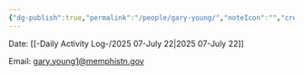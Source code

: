 ```yaml
---
{"dg-publish":true,"permalink":"/people/gary-young/","noteIcon":"","created":"2025-07-22T13:02:21.646-05:00"}
---
```


Date: [[-Daily Activity Log-/2025 07-July 22\|2025 07-July 22]]

Email: gary.young1@memphistn.gov